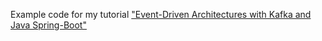 Example code for my tutorial ["Event-Driven Architectures with Kafka and Java Spring-Boot"](https://itnext.io/event-driven-architectures-with-kafka-and-java-spring-boot-6ded048e86f3)
